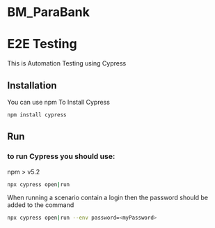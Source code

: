 # BM_ParaBank

# E2E Testing

This is Automation Testing using Cypress

## Installation

You can use npm To Install Cypress 

```bash
npm install cypress
```


## Run

### to run Cypress you should use:

npm > v5.2

```bash
npx cypress open|run
```
When running a scenario contain a login then the password should be added to the command

```bash
npx cypress open|run --env password=<myPassword>
```



